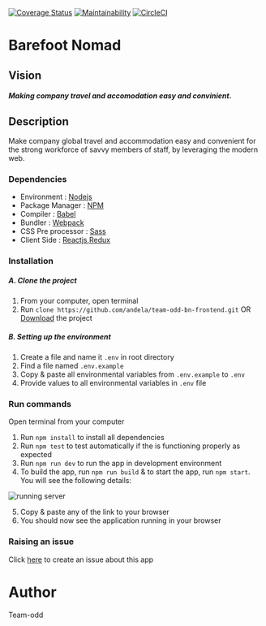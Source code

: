 [![Coverage Status](https://coveralls.io/repos/github/andela/team-odd-bn-frontend/badge.svg?branch=develop)](https://coveralls.io/github/andela/team-odd-bn-frontend?branch=develop)
[![Maintainability](https://api.codeclimate.com/v1/badges/6a767cde4f78e69ece3c/maintainability)](https://codeclimate.com/github/andela/team-odd-bn-frontend/maintainability)
[![CircleCI](https://circleci.com/gh/andela/team-odd-bn-frontend/tree/develop.svg?style=svg)](https://circleci.com/gh/andela/team-odd-bn-frontend/tree/develop)

# Barefoot Nomad
## Vision
##### Making company travel and accomodation easy and convinient.

## Description
Make company global travel and accommodation easy and convenient for the strong workforce of savvy members of staff, by leveraging the modern web.

### Dependencies
- Environment : [Nodejs](https://nodejs.org/)
- Package Manager : [NPM](https://www.npmjs.com)
- Compiler : [Babel](https://babeljs.io/)
- Bundler : [Webpack](https://webpack.js.org/)
- CSS Pre processor : [Sass](https://sass-lang.com)
- Client Side : [Reactjs](https://reactjs.org),[Redux](https://redux.js.org)

### Installation

##### A. Clone the project
1. From your computer, open terminal 
2. Run `clone https://github.com/andela/team-odd-bn-frontend.git` OR [Download](https://github.com/andela/team-odd-bn-frontend/archive/develop.zip) the project

##### B. Setting up the environment
1. Create a file and name it `.env` in root directory
2. Find a file named `.env.example`
3. Copy & paste all environmental variables from `.env.example` to `.env`
4. Provide values to all environmental variables in `.env` file

### Run commands
Open terminal from your computer
1. Run `npm install` to install all dependencies
2. Run `npm test` to test automatically if the is functioning properly as expected
3. Run `npm run dev` to run the app in development environment
4. To build the app, run `npm run build` & to start the app, run `npm start`. You will see the following details:

![running server](
https://res.cloudinary.com/victorkarangwa4/image/upload/c_scale,w_361/v1577445288/icons/Screen_Shot_2019-12-27_at_13.02.39_adcfoj.png)

5. Copy & paste any of the link to your browser
6. You should now see the application running in your browser

### Raising an issue
Click [here](https://github.com/andela/team-odd-bn-frontend/issues/new) to create an issue about this app

# Author
 Team-odd

